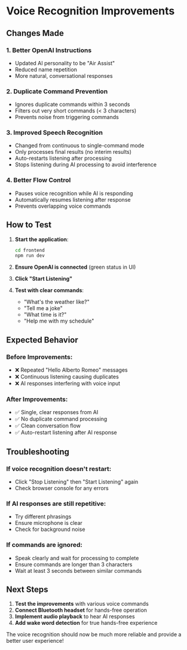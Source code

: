 # Voice Recognition Improvements

## Changes Made

### 1. Better OpenAI Instructions
- Updated AI personality to be "Air Assist" 
- Reduced name repetition
- More natural, conversational responses

### 2. Duplicate Command Prevention
- Ignores duplicate commands within 3 seconds
- Filters out very short commands (< 3 characters)
- Prevents noise from triggering commands

### 3. Improved Speech Recognition
- Changed from continuous to single-command mode
- Only processes final results (no interim results)
- Auto-restarts listening after processing
- Stops listening during AI processing to avoid interference

### 4. Better Flow Control
- Pauses voice recognition while AI is responding
- Automatically resumes listening after response
- Prevents overlapping voice commands

## How to Test

1. **Start the application**:
   ```bash
   cd frontend
   npm run dev
   ```

2. **Ensure OpenAI is connected** (green status in UI)

3. **Click "Start Listening"**

4. **Test with clear commands**:
   - "What's the weather like?"
   - "Tell me a joke"
   - "What time is it?"
   - "Help me with my schedule"

## Expected Behavior

### Before Improvements:
- ❌ Repeated "Hello Alberto Romeo" messages
- ❌ Continuous listening causing duplicates
- ❌ AI responses interfering with voice input

### After Improvements:
- ✅ Single, clear responses from AI
- ✅ No duplicate command processing
- ✅ Clean conversation flow
- ✅ Auto-restart listening after AI response

## Troubleshooting

### If voice recognition doesn't restart:
- Click "Stop Listening" then "Start Listening" again
- Check browser console for any errors

### If AI responses are still repetitive:
- Try different phrasings
- Ensure microphone is clear
- Check for background noise

### If commands are ignored:
- Speak clearly and wait for processing to complete
- Ensure commands are longer than 3 characters
- Wait at least 3 seconds between similar commands

## Next Steps

1. **Test the improvements** with various voice commands
2. **Connect Bluetooth headset** for hands-free operation
3. **Implement audio playback** to hear AI responses
4. **Add wake word detection** for true hands-free experience

The voice recognition should now be much more reliable and provide a better user experience!
